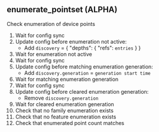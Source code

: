
## enumerate_pointset (ALPHA)

Check enumeration of device points

1. Wait for config sync
1. Update config before enumeration not active:
    * Add `discovery` = { "depths": { "refs": `entries` } }
1. Wait for enumeration not active
1. Wait for config sync
1. Update config before matching enumeration generation:
    * Add `discovery.generation` = `generation start time`
1. Wait for matching enumeration generation
1. Wait for config sync
1. Update config before cleared enumeration generation:
    * Remove `discovery.generation`
1. Wait for cleared enumeration generation
1. Check that no family enumeration exists
1. Check that no feature enumeration exists
1. Check that enumerated point count matches
